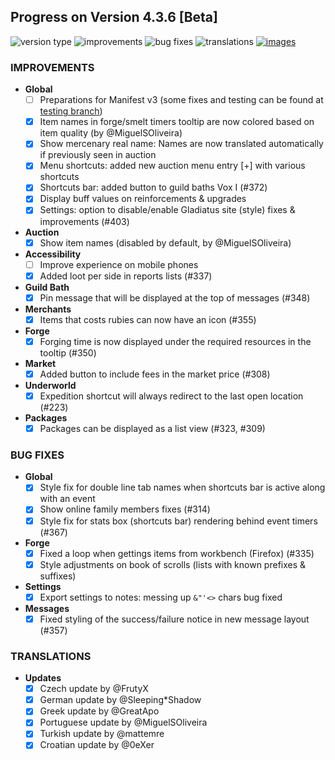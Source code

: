## Progress on Version 4.3.6 [Beta]

![version type](https://img.shields.io/badge/version-beta-yellow.svg?style=flat-square)
![improvements](https://img.shields.io/badge/improvements-14-green.svg?style=flat-square)
![bug fixes](https://img.shields.io/badge/bug%20fixes-6-red.svg?style=flat-square)
![translations](https://img.shields.io/badge/translations-6-blue.svg?style=flat-square)
[![images](https://img.shields.io/badge/🖼️-Preview-blueviolet.svg?style=flat-square)](/documentation/PROGRESS_W_IMG.md)

### IMPROVEMENTS
- **Global**
	- [ ] Preparations for Manifest v3 (some fixes and testing can be found at [testing branch](https://github.com/DinoDevs/GladiatusCrazyAddon/tree/manifest-v3-testing))
	- [x] Item names in forge/smelt timers tooltip are now colored based on item quality (by @MiguelSOliveira)	
	- [x] Show mercenary real name: Names are now translated automatically if previously seen in auction
	- [x] Menu shortcuts: added new auction menu entry [+] with various shortcuts	
	- [x] Shortcuts bar: added button to guild baths Vox I (#372)	
	- [x] Display buff values on reinforcements & upgrades
	- [x] Settings: option to disable/enable Gladiatus site (style) fixes & improvements (#403)
	
- **Auction**
	- [x] Show item names (disabled by default, by @MiguelSOliveira)
        	
- **Accessibility**
	- [ ] Improve experience on mobile phones
	- [x] Added loot per side in reports lists (#337)
		
- **Guild Bath**
	- [x] Pin message that will be displayed at the top of messages (#348)            
	
- **Merchants**
	- [x] Items that costs rubies can now have an icon (#355)	
	
- **Forge**
	- [x] Forging time is now displayed under the required resources in the tooltip (#350)	
	
- **Market**
	- [x] Added button to include fees in the market price (#308)

- **Underworld**
	- [x] Expedition shortcut will always redirect to the last open location (#223)
- **Packages**
	- [x] Packages can be displayed as a list view (#323, #309)

### BUG FIXES
- **Global**
	- [x] Style fix for double line tab names when shortcuts bar is active along with an event
	- [x] Show online family members fixes (#314)
	- [x] Style fix for stats box (shortcuts bar) rendering behind event timers (#367)
- **Forge**
	- [x] Fixed a loop when gettings items from workbench (Firefox) (#335)
	- [x] Style adjustments on book of scrolls (lists with known prefixes & suffixes)
- **Settings**
	- [x] Export settings to notes: messing up `&"'<>` chars bug fixed
- **Messages**
	- [x] Fixed styling of the success/failure notice in new message layout (#357)

### TRANSLATIONS
-  **Updates**
	- [x] Czech update by @FrutyX
	- [x] German update by @Sleeping*Shadow
	- [x] Greek update by @GreatApo
	- [x] Portuguese update by @MiguelSOliveira
	- [x] Turkish update by @mattemre
	- [x] Croatian update by @0eXer
